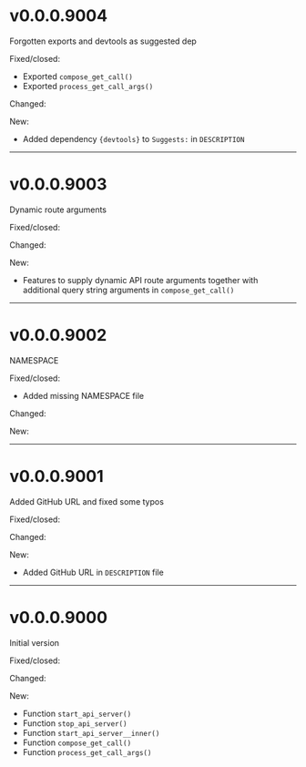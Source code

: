 # v0.0.0.9004

Forgotten exports and devtools as suggested dep

Fixed/closed:

- Exported `compose_get_call()`
- Exported `process_get_call_args()`

Changed:

New:

- Added dependency `{devtools}` to `Suggests:` in `DESCRIPTION`

--------------------------------------------------------------------------------

# v0.0.0.9003

Dynamic route arguments

Fixed/closed:

Changed:

New:

- Features to supply dynamic API route arguments together with additional query
string arguments in `compose_get_call()`

--------------------------------------------------------------------------------

# v0.0.0.9002

NAMESPACE

Fixed/closed:

- Added missing NAMESPACE file

Changed:

New:

--------------------------------------------------------------------------------


# v0.0.0.9001

Added GitHub URL and fixed some typos

Fixed/closed:

Changed:

New:

- Added GitHub URL in `DESCRIPTION` file

--------------------------------------------------------------------------------

# v0.0.0.9000

Initial version

Fixed/closed:

Changed:

New:

- Function `start_api_server()`
- Function `stop_api_server()`
- Function `start_api_server__inner()`
- Function `compose_get_call()`
- Function `process_get_call_args()`
